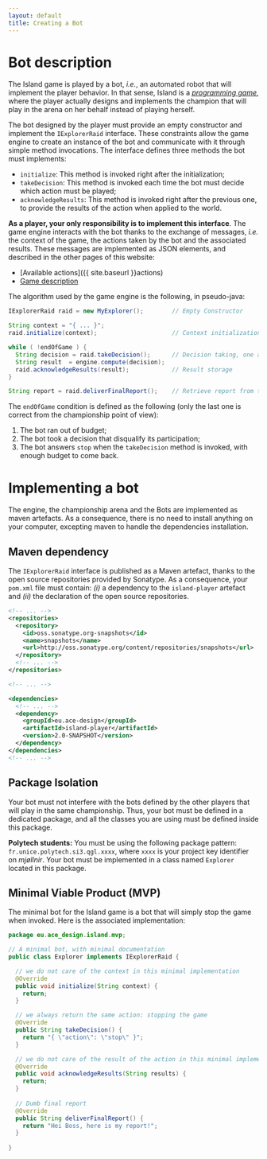 ```yaml
---
layout: default
title: Creating a Bot
---
```



# Bot description

The Island game is played by a bot, _i.e._, an automated robot that will implement the player behavior. In that sense, Island is a [_programming game_](https://en.wikipedia.org/wiki/Programming_game), where the player actually designs and implements the champion that will play in the arena on her behalf instead of playing herself.

The bot designed by the player must provide an empty constructor and implement the `IExplorerRaid` interface. These constraints allow the game engine to create an instance of the bot and communicate with it through simple method invocations. The interface defines three methods the bot must implements:

  * `initialize`: This method is invoked right after the initialization;
  * `takeDecision`: This method is invoked each time the bot must decide which action must be played;
  * `acknowledgeResults`: This method is invoked right after the previous one, to provide the results of the action when applied to the world.

**As a player, your only responsibility is to implement this interface**. The game engine interacts with the bot thanks to the exchange of messages, _i.e._ the context of the game, the actions taken by the bot and the associated results. These messages are implemented as JSON elements, and described in the other pages of this website:

  * [Available actions]({{ site.baseurl }}actions)
  * [Game description]()


The algorithm used by the game engine is the following, in pseudo-java:

```java
IExplorerRaid raid = new MyExplorer();        // Empty Constructor

String context = "{ ... }";raid.initialize(context);                     // Context initialization
while ( !endOfGame ) {  String decision = raid.takeDecision();      // Decision taking, one at a time  String result  = engine.compute(decision);  raid.acknowledgeResults(result);	          // Result storage}

String report = raid.deliverFinalReport();    // Retrieve report from the raid
```

The `endOfGame` condition is defined as the following (only the last one is correct from the championship point of view):

  1. The bot ran out of budget;
  2. The bot took a decision that disqualify its participation;
  3. The bot answers `stop` when the `takeDecision` method is invoked, with enough budget to come back.


# Implementing a bot

The engine, the championship arena and the Bots are implemented as maven artefacts. As a consequence, there is no need to install anything on your computer, excepting maven to handle the dependencies installation.

## Maven dependency

The `IExplorerRaid` interface is published as a Maven artefact, thanks to the open source repositories provided by Sonatype. As a consequence, your `pom.xml` file must contain: _(i)_ a dependency to the `island-player` artefact and _(ii)_ the declaration of the open source repositories.

```xml
<!-- ... -->
<repositories>
  <repository>
    <id>oss.sonatype.org-snapshots</id>
    <name>snapshots</name>
    <url>http://oss.sonatype.org/content/repositories/snapshots</url>
  </repository>
  <!-- ... -->
</repositories>

<!-- ... -->

<dependencies>
  <!-- ... -->
  <dependency>
    <groupId>eu.ace-design</groupId>
    <artifactId>island-player</artifactId>
    <version>2.0-SNAPSHOT</version>
  </dependency>
</dependencies>
<!-- ... -->
```

## Package Isolation

Your bot must not interfere with the bots defined by the other players that will play in the same championship. Thus, your bot must be defined in a dedicated package, and all the classes you are using must be defined inside this package.

**Polytech students:** You must be using the following package pattern: `fr.unice.polytech.si3.qgl.xxxx`, where `xxxx` is your project key identifier on _mjøllnir_. Your bot must be implemented in a class named `Explorer` located in this package.

## Minimal Viable Product (MVP)

The minimal bot for the Island game is a bot that will simply stop the game when invoked. Here is the associated implementation:

```java
package eu.ace_design.island.mvp;

// A minimal bot, with minimal documentation
public class Explorer implements IExplorerRaid {

  // we do not care of the context in this minimal implementation
  @Override
  public void initialize(String context) {
    return;
  }

  // we always return the same action: stopping the game
  @Override
  public String takeDecision() {
    return "{ \"action\": \"stop\" }";
  }

  // we do not care of the result of the action in this minimal implementation
  @Override
  public void acknowledgeResults(String results) {
    return;
  }
  
  // Dumb final report
  @Override
  public String deliverFinalReport() {
    return "Hei Boss, here is my report!";
  }
	
}
```

